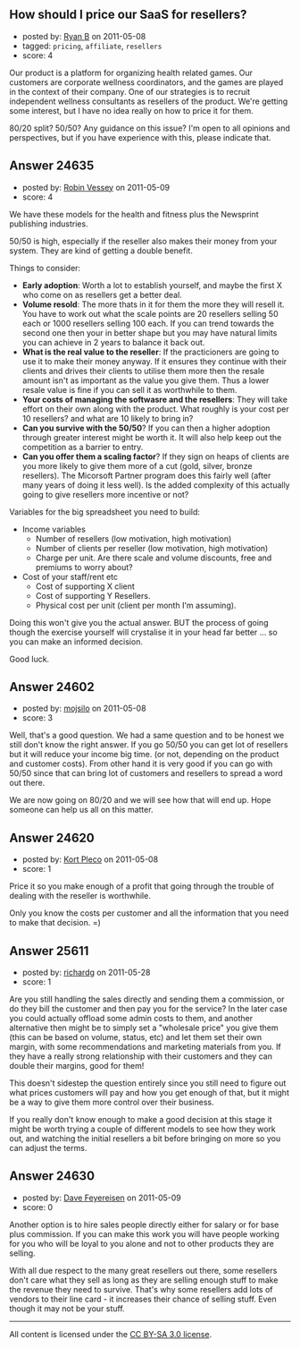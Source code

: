 ## How should I price our SaaS for resellers?

- posted by: [Ryan B](https://stackexchange.com/users/-1/9240-ryan-b) on 2011-05-08
- tagged: `pricing`, `affiliate`, `resellers`
- score: 4

Our product is a platform for organizing health related games. Our customers are corporate wellness coordinators, and the games are played in the context of their company. One of our strategies is to recruit independent wellness consultants as resellers of the product. We're getting some interest, but I have no idea really on how to price it for them. 

80/20 split? 50/50? Any guidance on this issue? I'm open to all opinions and perspectives, but if you have experience with this, please indicate that.


## Answer 24635

- posted by: [Robin Vessey](https://stackexchange.com/users/-1/984-robin-vessey) on 2011-05-09
- score: 4

We have these models for the health and fitness plus the Newsprint publishing industries.

50/50 is high, especially if the reseller also makes their money from your system. They are kind of getting a double benefit. 

Things to consider:

 - **Early adoption**: Worth a lot to establish yourself, and maybe the first X who come on as resellers get a better deal.
 - **Volume resold**: The more thats in it for them the more they will resell it. You have to work out what the scale points are 20 resellers selling 50 each or 1000 resellers selling 100 each. If you can trend towards the second one then your in better shape but you may have natural limits you can achieve in 2 years to balance it back out.
 - **What is the real value to the reseller**: If the practicioners are going to use it to make their money anyway. If it ensures they continue with their clients and drives their clients to utilise them more then the resale amount isn't as important as the value you give them. Thus a lower resale value is fine if you can sell it as worthwhile to them.
 - **Your costs of managing the softwasre and the resellers**: They will take effort on their own along with the product. What roughly is your cost per 10 resellers? and what are 10 likely to bring in?
 - **Can you survive with the 50/50**? If you can then a higher adoption through greater interest might be worth it. It will also help keep out the competition as a barrier to entry.
 - **Can you offer them a scaling factor**? If they sign on heaps of clients are you more likely to give them more of a cut (gold, silver, bronze resellers). The Micorsoft Partner program does this fairly well (after many years of doing it less well). Is the added complexity of this actually going to give resellers more incentive or not?


Variables for the big spreadsheet you need to build:

 - Income variables
   - Number of resellers (low motivation, high motivation)
   - Number of clients per reseller (low motivation, high motivation)
   - Charge per unit. Are there scale and volume discounts, free and premiums to worry about?
 - Cost of your staff/rent etc
   - Cost of supporting X client 
   - Cost of supporting Y Resellers.
   - Physical cost per unit (client per month I'm assuming).

Doing this won't give you the actual answer. BUT the process of going though the exercise yourself will crystalise it in your head far better ... so you can make an informed decision.

Good luck.


## Answer 24602

- posted by: [mojsilo](https://stackexchange.com/users/-1/1826-mojsilo) on 2011-05-08
- score: 3

Well, that's a good question. We had a same question and to be honest we still don't know the right answer. If you go 50/50 you can get lot of resellers but it will reduce your income big time. (or not, depending on the product and customer costs). From other hand it is very good if you can go with 50/50 since that can bring lot of customers and resellers to spread a word out there.

We are now going on 80/20 and we will see how that will end up. Hope someone can help us all on this matter.


## Answer 24620

- posted by: [Kort Pleco](https://stackexchange.com/users/-1/7876-kort-pleco) on 2011-05-08
- score: 1

Price it so you make enough of a profit that going through the trouble of dealing with the reseller is worthwhile.

Only you know the costs per customer and all the information that you need to make that decision. =)


## Answer 25611

- posted by: [richardg](https://stackexchange.com/users/-1/10674-richardg) on 2011-05-28
- score: 1

Are you still handling the sales directly and sending them a commission, or do they bill the customer and then pay you for the service? In the later case you could actually offload some admin costs to them, and another alternative then might be to simply set a "wholesale price" you give them (this can be based on volume, status, etc) and let them set their own margin, with some recommendations and marketing materials from you. If they have a really strong relationship with their customers and they can double their margins, good for them!

This doesn't sidestep the question entirely since you still need to figure out what prices customers will pay and how you get enough of that, but it might be a way to give them more control over their business.

If you really don't know enough to make a good decision at this stage it might be worth trying a couple of different models to see how they work out, and watching the initial resellers a bit before bringing on more so you can adjust the terms.


## Answer 24630

- posted by: [Dave Feyereisen](https://stackexchange.com/users/-1/8565-dave-feyereisen) on 2011-05-09
- score: 0

Another option is to hire sales people directly either for salary or for base plus commission.  If you can make this work you will have people working for you who will be loyal to you alone and not to other products they are selling.  

With all due respect to the many great resellers out there, some resellers don't care what they sell as long as they are selling enough stuff to make the revenue they need to survive.  That's why some resellers add lots of vendors to their line card - it increases their chance of selling stuff.  Even though it may not be your stuff.



---

All content is licensed under the [CC BY-SA 3.0 license](https://creativecommons.org/licenses/by-sa/3.0/).
